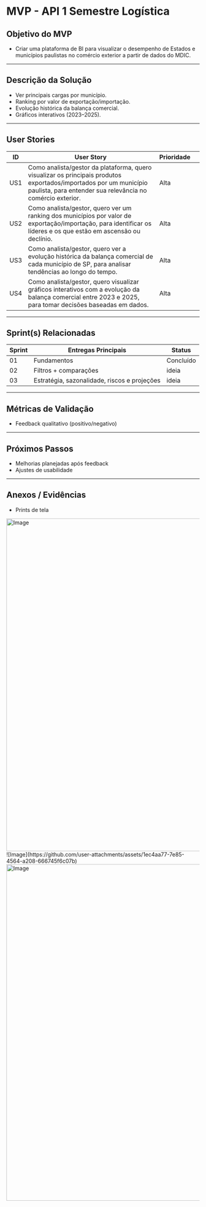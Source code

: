 #   MVP - API  1 Semestre Logística

##   Objetivo do MVP

- Criar uma plataforma de BI para visualizar o desempenho de Estados e municípios paulistas no comércio exterior a partir de dados do MDIC.

---

##   Descrição da Solução

- Ver principais cargas por município.
- Ranking por valor de exportação/importação. 
- Evolução histórica da balança comercial.
- Gráficos interativos (2023–2025).

---

##   User Stories 
| ID  | User Story                                                                 | Prioridade |  |
|-----|-----------------------------------------------------------------------------|------------|------------|
| US1 | Como analista/gestor da plataforma, quero visualizar os principais produtos exportados/importados por um município paulista, para entender sua relevância no comércio exterior.         | Alta       |    |
| US2 |  Como analista/gestor, quero ver um ranking dos municípios por valor de exportação/importação, para identificar os líderes e os que estão em ascensão ou declínio.        | Alta      |   |
| US3 | Como analista/gestor, quero ver a evolução histórica da balança comercial de cada município de SP, para analisar tendências ao longo do tempo.   | Alta       |   |
| US4 | Como analista/gestor, quero visualizar gráficos interativos com a evolução da balança comercial entre 2023 e 2025, para tomar decisões baseadas em dados.         | Alta      |   |

---

##   Sprint(s) Relacionadas
| Sprint | Entregas Principais                          | Status       |
|--------|----------------------------------------------|--------------|
| 01     | Fundamentos                                  | Concluído    |
| 02     | Filtros + comparações                        | ideia |
| 03     | Estratégia, sazonalidade, riscos e projeções | ideia |

---

##   Métricas de Validação
- Feedback qualitativo (positivo/negativo)  

---

##   Próximos Passos
- Melhorias planejadas após feedback  
- Ajustes de usabilidade  

---

##   Anexos / Evidências
- Prints de tela

<img width="1905" height="867" alt="Image" src="https://github.com/user-attachments/assets/8f4188e6-776c-4851-b36f-566aceb57fff" />
![Image](https://github.com/user-attachments/assets/1ec4aa77-7e85-4564-a208-666745f6c07b)
<img width="1897" height="877" alt="Image" src="https://github.com/user-attachments/assets/699dcaf5-ecdb-46d4-9384-73eb066f4627" />
